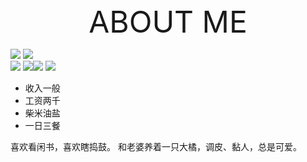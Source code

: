 <center><font size=10>ABOUT ME</font></center>

<img src="https://img.shields.io/github/languages/code-size/linuxdeepin007/code.github.io?style=flat" /> <img src="https://img.shields.io/github/commit-activity/y/linuxdeepin007/code.github.io?color=purple&style=flat" /><br><img src="https://img.shields.io/github/last-commit/linuxdeepin007/code.github.io?color=%23154&style=flat" /> <img src="https://img.shields.io/github/directory-file-count/linuxdeepin007/code.github.io?color=green&style=flat" /><img src="https://img.shields.io/github/stars/linuxdeepin007?style=social" /> <img src="https://img.shields.io/github/followers/linuxdeepin007?style=social" />


- 收入一般
- 工资两千
- 柴米油盐
- 一日三餐

喜欢看闲书，喜欢瞎捣鼓。
和老婆养着一只大橘，调皮、黏人，总是可爱。
